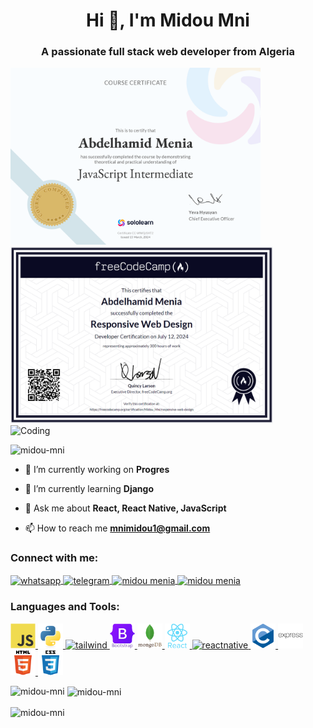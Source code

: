 <h1 align="center">Hi 👋, I'm Midou Mni</h1>
<h3 align="center">A passionate full stack web developer from Algeria</h3>
<div>
    <img alt="Coding" width="400" src="JavaScript Intermediate.png">
    <img alt="Coding" width="420" src="Responsive Web Design.png">
</div>
    <img alt="Coding" width="400"  style="display: block;" src="https://media3.giphy.com/media/v1.Y2lkPTc5MGI3NjExc2VzdGs0eXhqcnd5YjN3eTNnMTBpMzZheWQxYzA5NnBtMXFpcXRyNyZlcD12MV9pbnRlcm5hbF9naWZfYnlfaWQmY3Q9Zw/OWgDiFQbtizpdLewE5/giphy.webp">

<p align="left"> <img src="https://komarev.com/ghpvc/?username=midou-mni&label=Profile%20views&color=0e75b6&style=flat" alt="midou-mni" /> </p>

- 🔭 I’m currently working on **Progres**

- 🌱 I’m currently learning **Django**

- 💬 Ask me about **React, React Native, JavaScript**

- 📫 How to reach me **mnimidou1@gmail.com**

<h3 align="left">Connect with me:</h3>
<p align="left">
    <a href="https://wa.me/213666977290" target="blank">
        <img align="center" src="https://upload.wikimedia.org/wikipedia/commons/6/6b/WhatsApp.svg" alt="whatsapp" height="30" width="40" />
    </a>
     <a href="https://t.me/mnimidou" target="blank">
        <img align="center" src="https://upload.wikimedia.org/wikipedia/commons/8/82/Telegram_logo.svg" alt="telegram" height="30" width="40" />
    </a>
    <a href="https://www.facebook.com/profile.php?id=61560546573686" target="blank">
        <img align="center" src="https://raw.githubusercontent.com/rahuldkjain/github-profile-readme-generator/master/src/images/icons/Social/facebook.svg" alt="midou menia" height="30" width="40" />
    </a>
    <a href="https://www.instagram.com/meniamidou/" target="blank">
        <img align="center" src="https://raw.githubusercontent.com/rahuldkjain/github-profile-readme-generator/master/src/images/icons/Social/instagram.svg" alt="midou menia" height="30" width="40" />
    </a>
</p>

<h3 align="left">Languages and Tools:</h3>
<p align="left">
     <a href="https://developer.mozilla.org/en-US/docs/Web/JavaScript" target="_blank" rel="noreferrer">
        <img src="https://raw.githubusercontent.com/devicons/devicon/master/icons/javascript/javascript-original.svg" alt="javascript" width="40" height="40"/>
    </a>
     <a href="https://www.python.org/" target="_blank" rel="noreferrer">
        <img src="https://raw.githubusercontent.com/devicons/devicon/master/icons/python/python-original.svg" alt="python" width="40" height="40"/>
    </a>
    <a href="https://tailwindcss.com/" target="_blank" rel="noreferrer">
        <img src="https://www.vectorlogo.zone/logos/tailwindcss/tailwindcss-icon.svg" alt="tailwind" width="40" height="40"/>
    </a>
    <a href="https://getbootstrap.com/" target="_blank" rel="noreferrer">
        <img src="https://raw.githubusercontent.com/devicons/devicon/master/icons/bootstrap/bootstrap-original-wordmark.svg" alt="bootstrap" width="40" height="40"/>
    </a>
      <a href="https://www.mongodb.com/" target="_blank" rel="noreferrer">
        <img src="https://raw.githubusercontent.com/devicons/devicon/master/icons/mongodb/mongodb-original-wordmark.svg" alt="mongodb" width="40" height="40"/>
    </a>
    <a href="https://reactjs.org/" target="_blank" rel="noreferrer">
        <img src="https://raw.githubusercontent.com/devicons/devicon/master/icons/react/react-original-wordmark.svg" alt="react" width="40" height="40"/>
    </a>
    <a href="https://reactnative.dev/" target="_blank" rel="noreferrer">
        <img src="https://reactnative.dev/img/header_logo.svg" alt="reactnative" width="40" height="40"/>
    </a>
    <a href="https://www.cprogramming.com/" target="_blank" rel="noreferrer">
        <img src="https://raw.githubusercontent.com/devicons/devicon/master/icons/c/c-original.svg" alt="c" width="40" height="40"/>
    </a>
     <a href="https://expressjs.com" target="_blank" rel="noreferrer">
        <img src="https://raw.githubusercontent.com/devicons/devicon/master/icons/express/express-original-wordmark.svg" alt="express" width="40" height="40"/>
    </a>
     <a href="https://www.w3.org/html/" target="_blank" rel="noreferrer">
        <img src="https://raw.githubusercontent.com/devicons/devicon/master/icons/html5/html5-original-wordmark.svg" alt="html5" width="40" height="40"/>
    </a>
    <a href="https://www.w3schools.com/css/" target="_blank" rel="noreferrer">
        <img src="https://raw.githubusercontent.com/devicons/devicon/master/icons/css3/css3-original-wordmark.svg" alt="css3" width="40" height="40"/>
    </a>
</p>


<p><img align="left" src="https://github-readme-stats.vercel.app/api/top-langs?username=midou-mni&show_icons=true&locale=en&layout=compact" alt="midou-mni" /></p>

<p>&nbsp;<img align="center" src="https://github-readme-stats.vercel.app/api?username=midou-mni&show_icons=true&locale=en" alt="midou-mni" /></p>

<p><img align="center" src="https://github-readme-streak-stats.herokuapp.com/?user=midou-mni&" alt="midou-mni" /></p>


<!---
Midou-Mni/Midou-Mni is a ✨ special ✨ repository because its `README.md` (this file) appears on your GitHub profile.
You can click the Preview link to take a look at your changes.
--->
